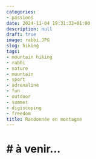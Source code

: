 ```yaml
---
categories:
- passions
date: 2024-11-04 19:31:32+01:00
description: null
draft: true
image: rabbi.JPG
slug: hiking
tags:
- mountain hiking
- rabbi
- nature
- mountain
- sport
- adrenaline
- fun
- outdoor
- summer
- digiscoping
- freedom
title: Randonnée en montagne
---
```


<!-- hash: cff2039ba44d -->
# # à venir...


